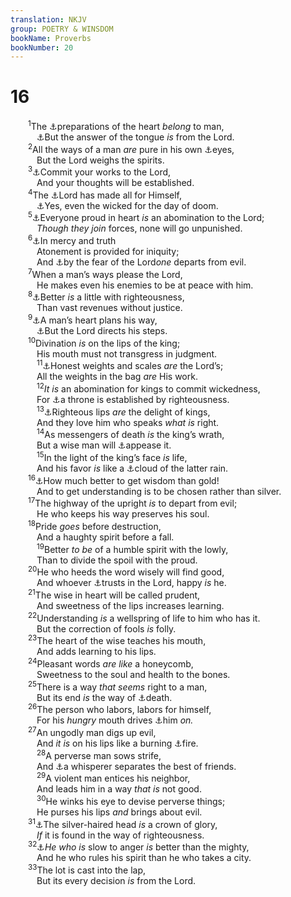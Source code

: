 ```yaml
---
translation: NKJV
group: POETRY & WINSDOM
bookName: Proverbs 
bookNumber: 20
---
```


<div class="title"><h1>16</h1></div>
<span class="verse ch_16_1">  <sup>1</sup>The <a data-toggle="tooltip" data-placement="bottom" title="Jer. 10:23">⚓</a>preparations of the heart <i>belong</i> to man,<br/>   <a data-toggle="tooltip" data-placement="bottom" title="Matt. 10:19">⚓</a>But the answer of the tongue <i>is</i> from the Lord.<br/></span>
<span class="verse ch_16_2">  <sup>2</sup>All the ways of a man <i>are</i> pure in his own <a data-toggle="tooltip" data-placement="bottom" title="Prov. 21:2">⚓</a>eyes,<br/>   But the Lord weighs the spirits.<br/></span>
<span class="verse ch_16_3">  <sup>3</sup><a data-toggle="tooltip" data-placement="bottom" title="Ps. 37:5; Prov. 3:6; (1 Pet. 5:7)">⚓</a>Commit your works to the Lord,<br/>   And your thoughts will be established.<br/></span>
<span class="verse ch_16_4">  <sup>4</sup>The <a data-toggle="tooltip" data-placement="bottom" title="Is. 43:7; Rom. 11:36">⚓</a>Lord has made all for Himself,<br/>   <a data-toggle="tooltip" data-placement="bottom" title="Job 21:30; (Rom. 9:22)">⚓</a>Yes, even the wicked for the day of doom.<br/></span>
<span class="verse ch_16_5">  <sup>5</sup><a data-toggle="tooltip" data-placement="bottom" title="Prov. 6:17; 8:13">⚓</a>Everyone proud in heart <i>is</i> an abomination to the Lord;<br/>   <i>Though</i> <i>they</i> <i>join</i> forces, none will go unpunished.<br/></span>
<span class="verse ch_16_6">  <sup>6</sup><a data-toggle="tooltip" data-placement="bottom" title="Dan. 4:27; Luke 11:41">⚓</a>In mercy and truth<br/>   Atonement is provided for iniquity;<br/>   And <a data-toggle="tooltip" data-placement="bottom" title="Prov. 8:13; 14:16">⚓</a>by the fear of the Lord<i>one</i> departs from evil.<br/></span>
<span class="verse ch_16_7">  <sup>7</sup>When a man’s ways please the Lord,<br/>   He makes even his enemies to be at peace with him.<br/></span>
<span class="verse ch_16_8">  <sup>8</sup><a data-toggle="tooltip" data-placement="bottom" title="Ps. 37:16; Prov. 15:16">⚓</a>Better <i>is</i> a little with righteousness,<br/>   Than vast revenues without justice.<br/></span>
<span class="verse ch_16_9">  <sup>9</sup><a data-toggle="tooltip" data-placement="bottom" title="Prov. 19:21">⚓</a>A man’s heart plans his way,<br/>   <a data-toggle="tooltip" data-placement="bottom" title="Ps. 37:23; Prov. 20:24; Jer. 10:23">⚓</a>But the Lord directs his steps.<br/></span>
<span class="verse ch_16_10">  <sup>10</sup>Divination <i>is</i> on the lips of the king;<br/>   His mouth must not transgress in judgment.<br/></span>
<span class="verse ch_16_11">   <sup>11</sup><a data-toggle="tooltip" data-placement="bottom" title="Lev. 19:36">⚓</a>Honest weights and scales <i>are</i> the Lord’s;<br/>   All the weights in the bag <i>are</i> His work.<br/></span>
<span class="verse ch_16_12">   <sup>12</sup><i>It</i> <i>is</i> an abomination for kings to commit wickedness,<br/>   For <a data-toggle="tooltip" data-placement="bottom" title="Prov. 25:5">⚓</a>a throne is established by righteousness.<br/></span>
<span class="verse ch_16_13">   <sup>13</sup><a data-toggle="tooltip" data-placement="bottom" title="Prov. 14:35">⚓</a>Righteous lips <i>are</i> the delight of kings,<br/>   And they love him who speaks <i>what</i> <i>is</i> right.<br/></span>
<span class="verse ch_16_14">   <sup>14</sup>As messengers of death <i>is</i> the king’s wrath,<br/>   But a wise man will <a data-toggle="tooltip" data-placement="bottom" title="Prov. 25:15">⚓</a>appease it.<br/></span>
<span class="verse ch_16_15">   <sup>15</sup>In the light of the king’s face <i>is</i> life,<br/>   And his favor <i>is</i> like a <a data-toggle="tooltip" data-placement="bottom" title="Zech. 10:1">⚓</a>cloud of the latter rain.<br/></span>
<span class="verse ch_16_16">  <sup>16</sup><a data-toggle="tooltip" data-placement="bottom" title="Prov. 8:10, 11, 19">⚓</a>How much better to get wisdom than gold!<br/>   And to get understanding is to be chosen rather than silver.<br/></span>
<span class="verse ch_16_17">  <sup>17</sup>The highway of the upright <i>is</i> to depart from evil;<br/>   He who keeps his way preserves his soul.<br/></span>
<span class="verse ch_16_18">  <sup>18</sup>Pride <i>goes</i> before destruction,<br/>   And a haughty spirit before a fall.<br/></span>
<span class="verse ch_16_19">   <sup>19</sup>Better <i>to</i> <i>be</i> of a humble spirit with the lowly,<br/>   Than to divide the spoil with the proud.<br/></span>
<span class="verse ch_16_20">  <sup>20</sup>He who heeds the word wisely will find good,<br/>   And whoever <a data-toggle="tooltip" data-placement="bottom" title="Ps. 34:8; Jer. 17:7">⚓</a>trusts in the Lord, happy <i>is</i> he.<br/></span>
<span class="verse ch_16_21">  <sup>21</sup>The wise in heart will be called prudent,<br/>   And sweetness of the lips increases learning.<br/></span>
<span class="verse ch_16_22">  <sup>22</sup>Understanding <i>is</i> a wellspring of life to him who has it.<br/>   But the correction of fools <i>is</i> folly.<br/></span>
<span class="verse ch_16_23">  <sup>23</sup>The heart of the wise teaches his mouth,<br/>   And adds learning to his lips.<br/></span>
<span class="verse ch_16_24">  <sup>24</sup>Pleasant words <i>are</i> <i>like</i> a honeycomb,<br/>   Sweetness to the soul and health to the bones.<br/></span>
<span class="verse ch_16_25">  <sup>25</sup>There is a way <i>that</i> <i>seems</i> right to a man,<br/>   But its end <i>is</i> the way of <a data-toggle="tooltip" data-placement="bottom" title="Prov. 14:12">⚓</a>death.<br/></span>
<span class="verse ch_16_26">  <sup>26</sup>The person who labors, labors for himself,<br/>   For his <i>hungry</i> mouth drives <a data-toggle="tooltip" data-placement="bottom" title="(Eccl. 6:7; John 6:35)">⚓</a>him <i>on.</i><br/></span>
<span class="verse ch_16_27">  <sup>27</sup>An ungodly man digs up evil,<br/>   And <i>it</i> <i>is</i> on his lips like a burning <a data-toggle="tooltip" data-placement="bottom" title="(James 3:6)">⚓</a>fire.<br/></span>
<span class="verse ch_16_28">   <sup>28</sup>A perverse man sows strife,<br/>   And <a data-toggle="tooltip" data-placement="bottom" title="Prov. 17:9">⚓</a>a whisperer separates the best of friends.<br/></span>
<span class="verse ch_16_29">   <sup>29</sup>A violent man entices his neighbor,<br/>   And leads him in a way <i>that</i> <i>is</i> not good.<br/></span>
<span class="verse ch_16_30">   <sup>30</sup>He winks his eye to devise perverse things;<br/>   He purses his lips <i>and</i> brings about evil.<br/></span>
<span class="verse ch_16_31">  <sup>31</sup><a data-toggle="tooltip" data-placement="bottom" title="Prov. 20:29">⚓</a>The silver-haired head <i>is</i> a crown of glory,<br/>   <i>If</i> it is found in the way of righteousness.<br/></span>
<span class="verse ch_16_32">  <sup>32</sup><a data-toggle="tooltip" data-placement="bottom" title="Prov. 14:29; 19:11">⚓</a><i>He</i> <i>who</i> <i>is</i> slow to anger <i>is</i> better than the mighty,<br/>   And he who rules his spirit than he who takes a city.<br/></span>
<span class="verse ch_16_33">  <sup>33</sup>The lot is cast into the lap,<br/>   But its every decision <i>is</i> from the Lord.<br/></span>
